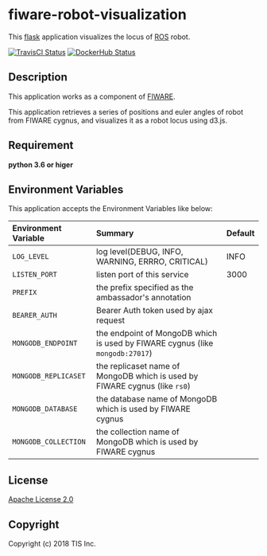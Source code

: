 # fiware-robot-visualization
This [flask](http://flask.pocoo.org/) application visualizes the locus of [ROS](http://flask.pocoo.org/) robot.

[![TravisCI Status](https://travis-ci.org/tech-sketch/fiware-robot-visualization.svg?branch=master)](https://travis-ci.org/tech-sketch/fiware-robot-visualization)
[![DockerHub Status](https://dockerbuildbadges.quelltext.eu/status.svg?organization=techsketch&repository=fiware-robot-visualization)](https://hub.docker.com/r/techsketch/fiware-robot-visualization/builds/)

## Description
This application works as a component of [FIWARE](https://www.fiware.org/).

This application retrieves a series of positions and euler angles of robot from FIWARE cygnus, and visualizes it as a robot locus using d3.js.

## Requirement

**python 3.6 or higer**

## Environment Variables
This application accepts the Environment Variables like below:

|Environment Variable|Summary|Default|
|:--|:--|:--|
|`LOG_LEVEL`|log level(DEBUG, INFO, WARNING, ERRRO, CRITICAL)|INFO|
|`LISTEN_PORT`|listen port of this service|3000|
|`PREFIX`|the prefix specified as the ambassador's annotation||
|`BEARER_AUTH`|Bearer Auth token used by ajax request||
|`MONGODB_ENDPOINT`|the endpoint of MongoDB which is used by FIWARE cygnus (like `mongodb:27017`)||
|`MONGODB_REPLICASET`|the replicaset name of MongoDB which is used by FIWARE cygnus (like `rs0`)||
|`MONGODB_DATABASE`|the database name of MongoDB which is used by FIWARE cygnus||
|`MONGODB_COLLECTION`|the collection name of MongoDB which is used by FIWARE cygnus||

## License

[Apache License 2.0](/LICENSE)

## Copyright
Copyright (c) 2018 TIS Inc.
